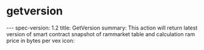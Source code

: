 <h1 class="contract">getversion</h1>
---
spec-version: 1.2
title: GetVersion
summary: This action will return latest version of smart contract snapshot of rammarket table and calculation ram price in bytes per vex
icon:
